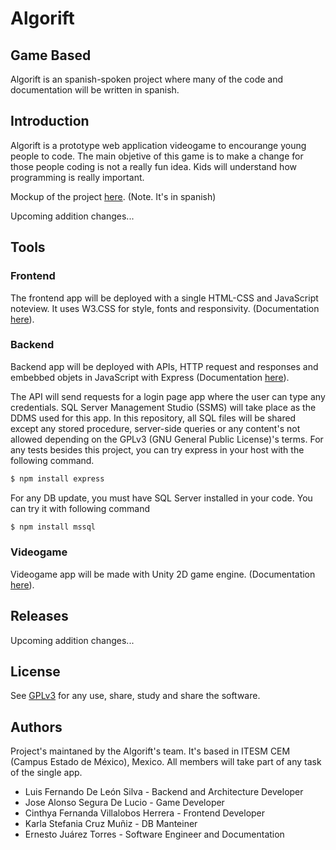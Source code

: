 # Algorift

## Game Based
Algorift is an spanish-spoken project where many of the code and documentation will be written in spanish. 

## Introduction

Algorift is a prototype web application videogame to encourange young people to code. The main objetive of this game is to
make a change for those people coding is not a really fun idea. Kids will understand how programming is really important. 

Mockup of the project [here](https://drive.google.com/file/d/19X8MIwVH2HYahMT-0WBdX9Px0zIOlGT5/view). (Note. It's in spanish)

Upcoming addition changes...

## Tools

### Frontend
The frontend app will be deployed with a single HTML-CSS and JavaScript noteview. It uses W3.CSS for style, fonts and responsivity. (Documentation [here](https://www.w3schools.com/w3css/defaulT.asp)). 


### Backend
Backend app will be deployed with APIs, HTTP request and responses and embebbed objets in JavaScript with Express (Documentation [here](https://expressjs.com/)). 

The API will send requests for a login page app where the user can type any credentials. SQL Server Management Studio (SSMS) will take place as the DDMS used for this app. In this repository, all SQL files will be shared except any stored procedure, server-side queries or any content's not allowed depending on the GPLv3 (GNU General Public License)'s terms. For any tests besides this project, you can try express in your host with the following command. 

```bash
$ npm install express
```

For any DB update, you must have SQL Server installed in your code. You can try it with following command

```bash
$ npm install mssql
```

### Videogame
Videogame app will be made with Unity 2D game engine. (Documentation [here](https://unity.com/learn)). 


## Releases
Upcoming addition changes...


## License
See [GPLv3](https://www.gnu.org/licenses/quick-guide-gplv3.pdf) for any use, share, study and share the software. 


## Authors
Project's maintaned by the Algorift's team. It's based in ITESM CEM (Campus Estado de México), Mexico. All members will take part of any task
of the single app. 

- Luis Fernando De León Silva -           Backend and Architecture Developer               
- Jose Alonso Segura De Lucio -           Game Developer             
- Cinthya Fernanda Villalobos Herrera -   Frontend Developer    
- Karla Stefania Cruz Muñiz -             DB Manteiner
- Ernesto Juárez Torres -                 Software Engineer and Documentation
